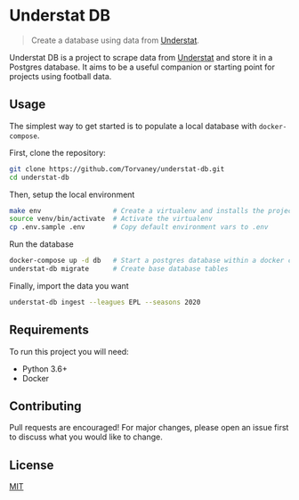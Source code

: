 # Understat DB
> Create a database using data from <a href='understat.com'>Understat</a>.


Understat DB is a project to scrape data from [Understat](understat.com) and store it in a Postgres database. It aims to be a useful companion or starting point for projects using football data.

## Usage

The simplest way to get started is to populate a local database with `docker-compose`.

First, clone the repository:

```bash
git clone https://github.com/Torvaney/understat-db.git
cd understat-db
```

Then, setup the local environment

```bash
make env                  # Create a virtualenv and installs the project & dependencies
source venv/bin/activate  # Activate the virtualenv
cp .env.sample .env       # Copy default environment vars to .env
```

Run the database

```bash
docker-compose up -d db   # Start a postgres database within a docker container
understat-db migrate      # Create base database tables
```

Finally, import the data you want

```bash
understat-db ingest --leagues EPL --seasons 2020
```

## Requirements

To run this project you will need:

* Python 3.6+
* Docker


## Contributing

Pull requests are encouraged! For major changes, please open an issue first to discuss what you would like to change.

## License

[MIT](https://choosealicense.com/licenses/mit/)
